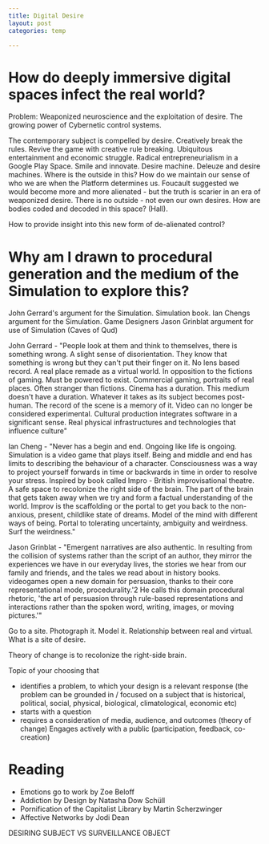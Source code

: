 ```yaml
---
title: Digital Desire
layout: post
categories: temp

---
```


# How do deeply immersive digital spaces infect the real world?

Problem: Weaponized neuroscience and the exploitation of desire. The growing power of Cybernetic control systems.

The contemporary subject is compelled by desire. Creatively break the rules. Revive the game with creative rule breaking. Ubiquitous entertainment and economic struggle. Radical entrepreneurialism in a Google Play Space. Smile and innovate. Desire machine. Deleuze and desire machines. Where is the outside in this? How do we maintain our sense of who we are when the Platform determines us. Foucault suggested we would become more and more alienated - but the truth is scarier in an era of weaponized desire. There is no outside - not even our own desires. How are bodies coded and decoded in  this space? (Hall).

How to provide insight into this new form of de-alienated control?

# Why am I drawn to procedural generation and the medium of the Simulation to explore this?

John Gerrard's argument for the Simulation. Simulation book.
Ian Chengs argument for the Simulation.
Game Designers Jason Grinblat argument for use of Simulation (Caves of Qud)

John Gerrard - "People look at them and think to themselves, there is something wrong. A slight sense of disorientation. They know that something is wrong but they can't put their finger on it. No lens based record. A real place remade as a virtual world. In opposition to the fictions of gaming. Must be powered to exist. Commercial gaming, portraits of real places. Often stranger than fictions. Cinema has a duration. This medium doesn't have a duration. Whatever it takes as its subject becomes post-human.  The record of the scene is a memory of it. Video can no longer be considered experimental. Cultural production integrates software in a significant sense. Real physical infrastructures and technologies that influence culture"

Ian Cheng - "Never has a begin and end. Ongoing like life is ongoing. Simulation is a video game that plays itself. Being and middle and end has limits to describing the behaviour of a character. Consciousness was a way to project yourself forwards in time or backwards in time in order to resolve your stress. Inspired by book called Impro - British improvisational theatre. A safe space to recolonize the right side of the brain. The part of the brain that gets taken away when we try and form a factual understanding of the world. Improv is the scaffolding or the portal to get you back to the non-anxious, present, childlike state of dreams. Model of the mind with different ways of being. Portal to tolerating uncertainty, ambiguity and weirdness. Surf the weirdness."

Jason Grinblat - "Emergent narratives are also authentic. In resulting from the collision of systems rather than the script of an author, they mirror the experiences we have in our everyday lives, the stories we hear from our family and friends, and the tales we read about in history books. videogames open a new domain for persuasion, thanks to their core representational mode, procedurality.'2 He calls this domain procedural rhetoric, 'the art of persuasion through rule-based representations and interactions rather than the spoken word, writing, images, or moving pictures.'"


Go to a site. Photograph it. Model it. Relationship between real and virtual. What is a site of desire.

Theory of change is to recolonize the right-side brain.


Topic of your choosing that
- identifies a problem, to which your design is a relevant response (the problem can be grounded in  / focused on a subject that is  historical, political, social, physical, biological, climatological, economic etc)
- starts with a question
- requires a consideration of media, audience, and outcomes (theory of change)
Engages actively with a public (participation, feedback, co-creation)

# Reading
- Emotions go to work by Zoe Beloff
- Addiction by Design by Natasha Dow Schüll
- Pornification of the Capitalist Library by Martin Scherzwinger
- Affective Networks by Jodi Dean

DESIRING SUBJECT VS SURVEILLANCE OBJECT
